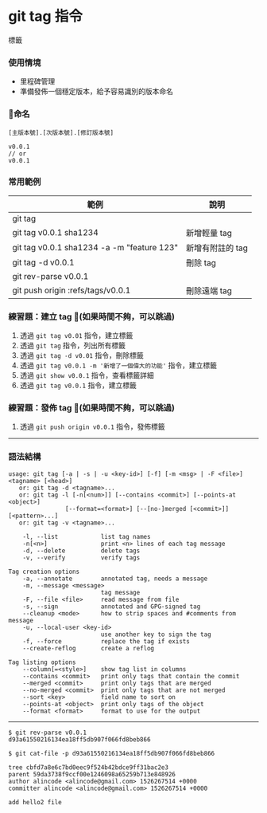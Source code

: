 # git tag 指令

標籤

### 使用情境

* 里程碑管理
* 準備發佈一個穩定版本，給予容易識別的版本命名

### 命名

```
[主版本號].[次版本號].[修訂版本號]
```

```
v0.0.1
// or
v0.0.1
```

### 常用範例

| 範例                                           | 說明           |
|-----------------------------------------------|----------------|
| git tag                                       |               |
| git tag v0.0.1 sha1234                        | 新增輕量 tag    |
| git tag v0.0.1 sha1234 -a -m "feature 123"    | 新增有附註的 tag |
| git tag -d v0.0.1                             | 刪除 tag        |
| git rev-parse v0.0.1                          |                |
| git push origin :refs/tags/v0.0.1             | 刪除遠端 tag    |

### 練習題：建立 tag (如果時間不夠，可以跳過)

1. 透過 `git tag v0.01` 指令，建立標籤
1. 透過 `git tag` 指令，列出所有標籤
1. 透過 `git tag -d v0.01` 指令，刪除標籤
1. 透過 `git tag v0.0.1 -m '新增了一個偉大的功能'` 指令，建立標籤
1. 透過 `git show v0.0.1` 指令，查看標籤詳細
1. 透過 `git tag v0.0.1` 指令，建立標籤

### 練習題：發佈 tag (如果時間不夠，可以跳過)

1. 透過 `git push origin v0.0.1` 指令，發佈標籤

---
### 語法結構

```
usage: git tag [-a | -s | -u <key-id>] [-f] [-m <msg> | -F <file>] <tagname> [<head>]
   or: git tag -d <tagname>...
   or: git tag -l [-n[<num>]] [--contains <commit>] [--points-at <object>]
                [--format=<format>] [--[no-]merged [<commit>]] [<pattern>...]
   or: git tag -v <tagname>...

    -l, --list            list tag names
    -n[<n>]               print <n> lines of each tag message
    -d, --delete          delete tags
    -v, --verify          verify tags

Tag creation options
    -a, --annotate        annotated tag, needs a message
    -m, --message <message>
                          tag message
    -F, --file <file>     read message from file
    -s, --sign            annotated and GPG-signed tag
    --cleanup <mode>      how to strip spaces and #comments from message
    -u, --local-user <key-id>
                          use another key to sign the tag
    -f, --force           replace the tag if exists
    --create-reflog       create a reflog

Tag listing options
    --column[=<style>]    show tag list in columns
    --contains <commit>   print only tags that contain the commit
    --merged <commit>     print only tags that are merged
    --no-merged <commit>  print only tags that are not merged
    --sort <key>          field name to sort on
    --points-at <object>  print only tags of the object
    --format <format>     format to use for the output
```

---


```
$ git rev-parse v0.0.1
d93a61550216134ea18ff5db907f066fd8beb866
```

```
$ git cat-file -p d93a61550216134ea18ff5db907f066fd8beb866

tree cbfd7a8e6c7bd0eec9f524b42bdce9ff31bac2e3
parent 59da3738f9ccf00e1246098a65259b713e848926
author alincode <alincode@gmail.com> 1526267514 +0000
committer alincode <alincode@gmail.com> 1526267514 +0000

add hello2 file
```

